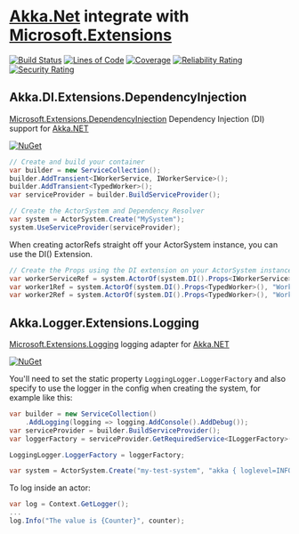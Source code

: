# [Akka.Net](https://getakka.net) integrate with [Microsoft.Extensions](https://github.com/aspnet/Extensions)

[![Build Status](https://iron9light.visualstudio.com/github/_apis/build/status/iron9light.Akka.Extensions?branchName=master)](https://iron9light.visualstudio.com/github/_build/latest?definitionId=4&branchName=master)
[![Lines of Code](https://sonarcloud.io/api/project_badges/measure?project=iron9light_Akka.Extensions&metric=ncloc)](https://sonarcloud.io/dashboard?id=iron9light_Akka.Extensions)
[![Coverage](https://sonarcloud.io/api/project_badges/measure?project=iron9light_Akka.Extensions&metric=coverage)](https://sonarcloud.io/dashboard?id=iron9light_Akka.Extensions)
[![Reliability Rating](https://sonarcloud.io/api/project_badges/measure?project=iron9light_Akka.Extensions&metric=reliability_rating)](https://sonarcloud.io/dashboard?id=iron9light_Akka.Extensions)
[![Security Rating](https://sonarcloud.io/api/project_badges/measure?project=iron9light_Akka.Extensions&metric=security_rating)](https://sonarcloud.io/dashboard?id=iron9light_Akka.Extensions)

## Akka.DI.Extensions.DependencyInjection

[Microsoft.Extensions.DependencyInjection](https://docs.microsoft.com/en-us/aspnet/core/fundamentals/dependency-injection) Dependency Injection (DI) support for [Akka.NET](https://getakka.net/articles/actors/dependency-injection.html)

[![NuGet](https://img.shields.io/nuget/vpre/Akka.DI.Extensions.DependencyInjection.svg)](https://www.nuget.org/packages/Akka.DI.Extensions.DependencyInjection/)

```csharp
// Create and build your container
var builder = new ServiceCollection();
builder.AddTransient<IWorkerService, IWorkerService>();
builder.AddTransient<TypedWorker>();
var serviceProvider = builder.BuildServiceProvider();

// Create the ActorSystem and Dependency Resolver
var system = ActorSystem.Create("MySystem");
system.UseServiceProvider(serviceProvider);
```

When creating actorRefs straight off your ActorSystem instance, you can use the DI() Extension.

```csharp
// Create the Props using the DI extension on your ActorSystem instance
var workerServiceRef = system.ActorOf(system.DI().Props<IWorkerService>(), "WorkerService");
var worker1Ref = system.ActorOf(system.DI().Props<TypedWorker>(), "Worker1");
var worker2Ref = system.ActorOf(system.DI().Props<TypedWorker>(), "Worker2");
```

## Akka.Logger.Extensions.Logging

[Microsoft.Extensions.Logging](https://docs.microsoft.com/en-us/aspnet/core/fundamentals/logging) logging adapter for [Akka.NET](https://getakka.net/articles/utilities/logging.html)

[![NuGet](https://img.shields.io/nuget/vpre/Akka.Logger.Extensions.Logging.svg)](https://www.nuget.org/packages/Akka.Logger.Extensions.Logging/)

You'll need to set the static property `LoggingLogger.LoggerFactory` and also specify to use the logger in the config when creating the system, for example like this:

```csharp
var builder = new ServiceCollection()
    .AddLogging(logging => logging.AddConsole().AddDebug());
var serviceProvider = builder.BuildServiceProvider();
var loggerFactory = serviceProvider.GetRequiredService<ILoggerFactory>();

LoggingLogger.LoggerFactory = loggerFactory;

var system = ActorSystem.Create("my-test-system", "akka { loglevel=INFO,  loggers=[\"Akka.Logger.Extensions.Logging.LoggingLogger, Akka.Logger.Extensions.Logging\"]}");
```

To log inside an actor:

```csharp
var log = Context.GetLogger();
...
log.Info("The value is {Counter}", counter);
```
